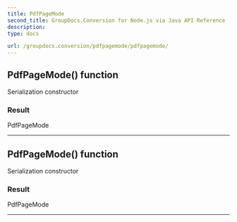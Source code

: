 ```yaml
---
title: PdfPageMode
second_title: GroupDocs.Conversion for Node.js via Java API Reference
description: 
type: docs

url: /groupdocs.conversion/pdfpagemode/pdfpagemode/
---
```


## PdfPageMode() function
Serialization constructor

### Result
PdfPageMode


---


## PdfPageMode() function
Serialization constructor

### Result
PdfPageMode


---


